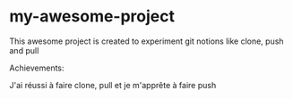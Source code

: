 # my-awesome-project

This awesome project is created to experiment git notions like clone, push and pull

Achievements:

J'ai réussi à faire clone, pull et je m'apprête à faire push
